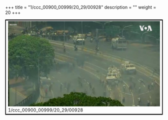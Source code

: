 +++
title = "1/ccc_00900_00999/20_29/00928"
description = ""
weight = 20
+++

<table style="border:2px solid black;max-width:800px;max-height:800px;" 
><tr><td>
<img class="center-fit-jpg"
src="/jpg_/aaa_20190430_NxaOmWaI8sI_00927.jpg">
1/ccc_00900_00999/20_29/00928
</img></td></tr></table>
